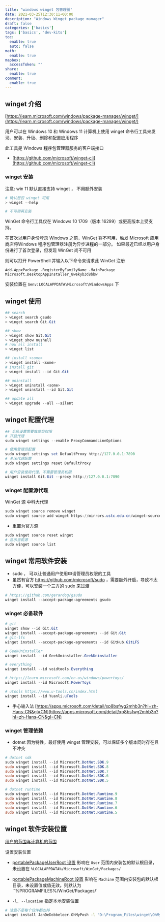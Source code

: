 ```yaml
---
title: "windows winget 包管理器"
date: 2021-03-25T12:30:11+00:00
description: "Windows Winget package manager"
draft: false
categories: ['basics']
tags: ['basics', 'dev-kits']
toc:
  enable: true
  auto: false
math:
  enable: true
mapbox:
  accessToken: ""
share:
  enable: true
comment:
  enable: true
---
```

## winget 介绍

[https://learn.microsoft.com/windows/package-manager/winget/](https://learn.microsoft.com/windows/package-manager/winget/)

用户可以在 Windows 10 和 Windows 11 计算机上使用 winget 命令行工具来发现、安装、升级、删除和配置应用程序

此工具是 Windows 程序包管理器服务的客户端接口

- [https://github.com/microsoft/winget-cli](https://github.com/microsoft/winget-cli)

### winget 安装

注意: win 11 默认直接支持 winget ， 不用额外安装

```ps1
# 确认是否 winget 可用
> winget --help

# 不可用再安装
```

WinGet 命令行工具仅在 Windows 10 1709（版本 16299）或更高版本上受支持。

在首次以用户身份登录 Windows 之前，WinGet 将不可用，触发 Microsoft 应用商店将Windows 程序包管理器注册为异步进程的一部分。 如果最近已经以用户身份进行了首次登录，但发现 WinGet 尚不可用

则可以打开 PowerShell 并输入以下命令来请求此 WinGet 注册

```
Add-AppxPackage -RegisterByFamilyName -MainPackage Microsoft.DesktopAppInstaller_8wekyb3d8bbw
```

安装位置在 `$env:LOCALAPPDATA\Microsoft\WindowsApps` 下

## winget 使用

```ps1
## search
> winget search gsudo
> winget search Git.Git

## show
> winget show Git.Git
> winget show nushell
# now all install
> winget list

## install <some>
> winget install <some>
# install git
> winget install --id Git.Git

## uninstall
> winget uninstall <some>
> winget uninstall --id Git.Git

## update all
> winget upgrade --all --silent
```

## winget 配置代理

```ps1
## 全局设置需要管理员权限
# 开启代理
sudo winget settings --enable ProxyCommandLineOptions

# 使用管理员配置
sudo winget settings set DefaultProxy http://127.0.0.1:7890
# 关闭代理配置
sudo winget settings reset DefaultProxy

# 用户安装使用代理，不需要管理员权限
winget install Git.Git --proxy http://127.0.0.1:7890
```

### winget 配置源代理

WinGet 源 中科大代理

```ps1
sudo winget source remove winget
sudo winget source add winget https://mirrors.ustc.edu.cn/winget-source
```

- 重置为官方源

```ps1
sudo winget source reset winget
# 显示当前源
sudo winget source list
```

## winget 常用软件安装

- sudo ， 可以让普通用户使用申请管理员权限的工具
- 虽然有官方 https://github.com/microsoft/sudo ，需要额外开启，导致不太方便，可以安装一个三方的 sudo 来过渡

```ps1
# https://github.com/gerardog/gsudo
winget install --accept-package-agreements gsudo
```

### winget 必备软件

```ps1
# git
winget show --id Git.Git
winget install --accept-package-agreements --id Git.Git
# git-lfs
winget install --accept-package-agreements --id GitHub.GitLFS

# GeekUninstaller
winget install --id GeekUninstaller.GeekUninstaller

# everything
winget install --id voidtools.Everything

# https://learn.microsoft.com/en-us/windows/powertoys/
winget install --id Microsoft.PowerToys

# utools https://www.u-tools.cn/index.html
winget install --id Yuanli.uTools
```

- 手心输入法 [https://apps.microsoft.com/detail/xp8bsfwg2mhb3n?hl=zh-Hans-CN&gl=CN](https://apps.microsoft.com/detail/xp8bsfwg2mhb3n?hl=zh-Hans-CN&gl=CN)

### winget 管理依赖

- dotnet 因为特性，最好使用 winget 管理安装，可以保证多个版本同时存在且不冲突

```ps1
# dotnet sdk
sudo winget install --id Microsoft.DotNet.SDK.9
sudo winget install --id Microsoft.DotNet.SDK.8
sudo winget install --id Microsoft.DotNet.SDK.7
sudo winget install --id Microsoft.DotNet.SDK.6
sudo winget install --id Microsoft.DotNet.SDK.5

# dotnet runtime
sudo winget install --id Microsoft.DotNet.Runtime.9
sudo winget install --id Microsoft.DotNet.Runtime.8
sudo winget install --id Microsoft.DotNet.Runtime.7
sudo winget install --id Microsoft.DotNet.Runtime.6
sudo winget install --id Microsoft.DotNet.Runtime.5
```

## winget 软件安装位置

[用户的范围与计算机的范围](https://learn.microsoft.com/zh-cn/windows/package-manager/winget/troubleshooting#scope-for-specific-user-vs-machine-wide)

设置安装位置
- [portablePackageUserRoot 设置](https://learn.microsoft.com/zh-cn/windows/package-manager/winget/settings#portablepackageuserroot-setting) 影响在 `User` 范围内安装包的默认根目录，未设置在
  `%LOCALAPPDATA%/Microsoft/WinGet/Packages/`
- [portablePackageMachineRoot 设置](https://learn.microsoft.com/zh-cn/windows/package-manager/winget/settings#portablepackagemachineroot-setting)  影响在 `Machine` 范围内安装包的默认根目录，未设置值或值无效，则默认为 ``%PROGRAMFILES%/WinGet/Packages/`

- `-l, --location` 指定本地安装位置

```bash
# 注意不是每个软件都支持
winget install JanDeDobbeleer.OhMyPosh -l "D:\Program_Files\winget\OhMyPosh"
```
